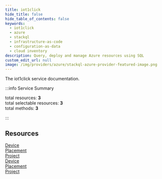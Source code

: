 ```yaml
---
title: iot1click
hide_title: false
hide_table_of_contents: false
keywords:
  - iot1click
  - azure
  - stackql
  - infrastructure-as-code
  - configuration-as-data
  - cloud inventory
description: Query, deploy and manage Azure resources using SQL
custom_edit_url: null
image: /img/providers/azure/stackql-azure-provider-featured-image.png
---
```


The iot1click service documentation.

:::info Service Summary

<div class="row">
<div class="providerDocColumn">
<span>total resources:&nbsp;<b>3</b></span><br />
<span>total selectable resources:&nbsp;<b>3</b></span><br />
<span>total methods:&nbsp;<b>3</b></span><br />
</div>
</div>

:::

## Resources
<div class="row">
<div class="providerDocColumn">
<a href="/providers/azure/iot1click/Device/">Device</a><br />
<a href="/providers/azure/iot1click/Placement/">Placement</a><br />
<a href="/providers/azure/iot1click/Project/">Project</a>
</div>
<div class="providerDocColumn">
<a href="/providers/azure/iot1click/Device/">Device</a><br />
<a href="/providers/azure/iot1click/Placement/">Placement</a><br />
<a href="/providers/azure/iot1click/Project/">Project</a>
</div>
</div>